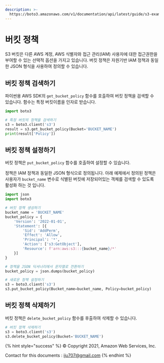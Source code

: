 ```yaml
---
description: >-
  https://boto3.amazonaws.com/v1/documentation/api/latest/guide/s3-example-bucket-policies.html
---
```


# 버킷 정책

S3 버킷은 다른 AWS 계정, AWS 식별자와 접근 관리(IAM) 사용자에 대한 접근권한을 부여할 수 있는 선택적 옵션을 가지고 있습니다. 버킷 정책은 자원기반 IAM 정책과 동일한 JSON 형식을 사용하여 정의할 수 있습니다.

## 버킷 정책 검색하기

파이썬용 AWS SDK의 `get_bucket_policy` 함수를 호출하여 버킷 정책을 검색할 수 있습니다. 함수는 특정 버킷이름을 인자로 받습니다.

```python
import boto3

# 특정 버킷의 정책을 검색하기
s3 = boto3.client('s3')
result = s3.get_bucket_policy(Bucket='BUCKET_NAME')
print(result['Policy'])
```

## 버킷 정책 설정하기

버킷 정책은 `put_bucket_policy` 함수를 호출하여 설정할 수 있습니다.

정책은 IAM 정책과 동일한 JSON 형식으로 정의됩니다. 아래 예제에서 정의된 정책은 사용자가 `bucket_name` 변수로 식별된 버킷에 저장되어있는 객체를 검색할 수 있도록 활성화 하는 것 입니다.

```python
import json
import boto3

# 버킷 정책 생성하기
bucket_name = 'BUCKET_NAME'
bucket_policy = {
    'Version': '2022-01-01',
    'Statement': [{
        'Sid': 'AddPerm',
        'Effect': 'Allow',
        'Principal': '*',
        'Action': ['s3:GetObject'],
        'Resource': f'arn:aws:s3:::{bucket_name}/*'
    }]
}

# 정책을 JSON 딕셔너리에서 문자열로 전환하기
bucket_policy = json.dumps(bucket_policy)

# 새로운 정책 설정하기
s3 = boto3.client('s3')
s3.put_bucket_policy(Bucket_name=bucket_name, Policy=bucket_policy)
```

## 버킷 정책 삭제하기

버킷 정책은 `delete_bucket_policy` 함수를 후출하여 삭제할 수 있습니다.

```python
# 버킷 정책 삭제하기
s3 = boto3.client('s3')
s3.delete_bucket_policy(Bucket='BUCKET_NAME')
```

{% hint style="success" %}
© Copyright 2021, Amazon Web Services, Inc.

Contact for this documents : [iju707@gmail.com](mailto:iju707@gmail.com)
{% endhint %}
